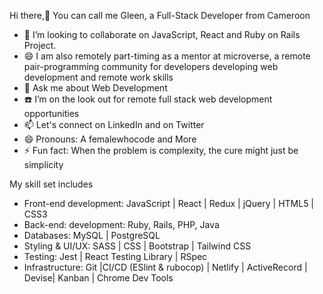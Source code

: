 Hi there,👋 You can call me Gleen, a Full-Stack Developer from Cameroon


- 👯 I’m looking to collaborate on JavaScript, React and Ruby on Rails Project.
- 😄 I am also remotely part-timing as a mentor at microverse, a remote pair-programming community for developers developing web development and remote work skills
- 💬 Ask me about Web Development
- ☎️ I’m on the look out for remote full stack web development opportunities
- 📫 Let's connect on LinkedIn and on Twitter
- 😄 Pronouns: A femalewhocode and More
- ⚡ Fun fact: When the problem is complexity, the cure might just be simplicity

My skill set includes 

- Front-end development: JavaScript | React | Redux | jQuery | HTML5 | CSS3 
- Back-end: development: Ruby, Rails, PHP, Java
- Databases: MySQL | PostgreSQL
- Styling & UI/UX: SASS | CSS | Bootstrap | Tailwind CSS 
- Testing: Jest | React Testing Library | RSpec
- Infrastructure: Git |CI/CD (ESlint & rubocop) | Netlify | ActiveRecord | Devise| Kanban | Chrome Dev Tools





<!---
Gleennkar/Gleennkar is a ✨ special ✨ repository because its `README.md` (this file) appears on your GitHub profile.
You can click the Preview link to take a look at your changes.
--->
